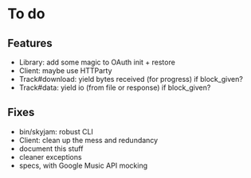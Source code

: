 # To do

## Features

- Library: add some magic to OAuth init + restore
- Client: maybe use HTTParty
- Track#download: yield bytes received (for progress) if block_given?
- Track#data: yield io (from file or response) if block_given?

## Fixes

- bin/skyjam: robust CLI
- Client: clean up the mess and redundancy
- document this stuff
- cleaner exceptions
- specs, with Google Music API mocking
